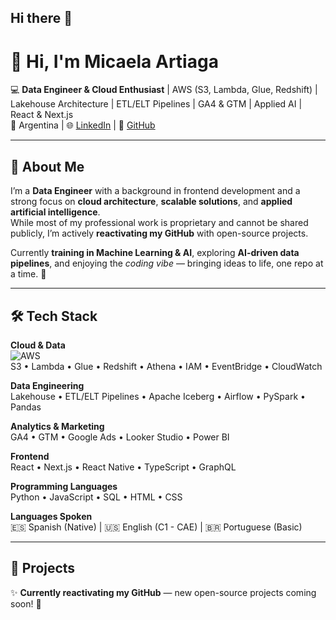 ## Hi there 👋

<!--
**micartiaga/micartiaga** is a ✨ _special_ ✨ repository because its `README.md` (this file) appears on your GitHub profile.

Here are some ideas to get you started:

- 🔭 I’m currently working on ...
- 🌱 I’m currently learning ...
- 👯 I’m looking to collaborate on ...
- 🤔 I’m looking for help with ...
- 💬 Ask me about ...
- 📫 How to reach me: ...
- 😄 Pronouns: ...
- ⚡ Fun fact: ...
-->

# 👋 Hi, I'm Micaela Artiaga

💻 **Data Engineer & Cloud Enthusiast** | AWS (S3, Lambda, Glue, Redshift) | Lakehouse Architecture | ETL/ELT Pipelines | GA4 & GTM | Applied AI | React & Next.js  
📍 Argentina | 🌐 [LinkedIn](https://www.linkedin.com/in/micaelaartiaga) | 💾 [GitHub](https://github.com/micartiaga)  

---

## 🚀 About Me
I’m a **Data Engineer** with a background in frontend development and a strong focus on **cloud architecture**, **scalable solutions**, and **applied artificial intelligence**.  
While most of my professional work is proprietary and cannot be shared publicly, I’m actively **reactivating my GitHub** with open-source projects.  

Currently **training in Machine Learning & AI**, exploring **AI-driven data pipelines**, and enjoying the *coding vibe* — bringing ideas to life, one repo at a time. 🚀

---

## 🛠️ Tech Stack  

**Cloud & Data**  
![AWS](https://img.shields.io/badge/AWS-232F3E?style=for-the-badge&logo=amazon-aws&logoColor=white)  
S3 • Lambda • Glue • Redshift • Athena • IAM • EventBridge • CloudWatch  

**Data Engineering**  
Lakehouse • ETL/ELT Pipelines • Apache Iceberg • Airflow • PySpark • Pandas  

**Analytics & Marketing**  
GA4 • GTM • Google Ads • Looker Studio • Power BI  

**Frontend**  
React • Next.js • React Native • TypeScript • GraphQL  

**Programming Languages**  
Python • JavaScript • SQL • HTML • CSS  

**Languages Spoken**  
🇪🇸 Spanish (Native) | 🇺🇸 English (C1 - CAE) | 🇧🇷 Portuguese (Basic)  

---

## 📌 Projects
✨ **Currently reactivating my GitHub** — new open-source projects coming soon! 🚧

